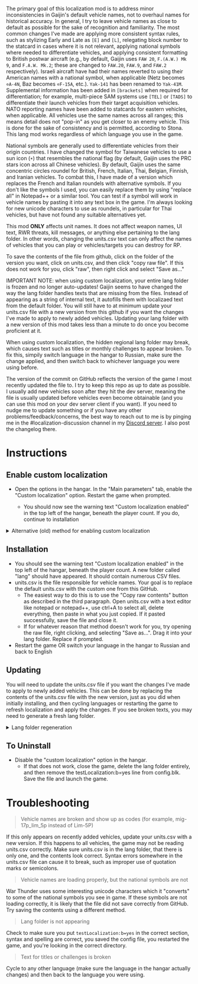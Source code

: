 The primary goal of this localization mod is to address minor inconsistencies in Gaijin's default vehicle names, not to overhaul names for historical accuracy. In general, I try to leave vehicle names as close to default as possible for the sake of recognition and familiarity. The most common changes I've made are applying more consistent syntax rules, such as stylizing Early and Late as `[E]` and `[L]`, relegating block number to the statcard in cases where it is not relevant, applying national symbols where needed to differentiate vehicles, and applying consistent formatting to British postwar aircraft (e.g., by default, Gaijin uses `FAW 20`, `F.(A.W.) Mk 9`, and `F.A.W. Mk.2`; these are changed to `FAW.20`, `FAW.9`, and `FAW.2` respectively). Israeli aircraft have had their names reverted to using their American names with a national symbol, when applicable (Netz becomes `✡A-4N`, Baz becomes `✡F-15A`, etc.). `Yak-141` has been renamed to `Yak-41M`. Supplemental information has been added in `[brackets]` when required for differentiation; for example, multi-piece SAM systems use `[TEL]` or `[TADS]` to differentiate their launch vehicles from their target acquisition vehicles. NATO reporting names have been added to statcards for eastern vehicles, when applicable. All vehicles use the same names across all ranges; this means detail does not "pop-in" as you get closer to an enemy vehicle. This is done for the sake of consistency and is permitted, according to Stona. This lang mod works regardless of which language you use in the game.

National symbols are generally used to differentiate vehicles from their origin countries. I have changed the symbol for Taiwanese vehicles to use a sun icon (`☀`) that resembles the national flag (by default, Gaijin uses the PRC stars icon across all Chinese vehicles). By default, Gaijin uses the same concentric circles roundel for British, French, Italian, Thai, Belgian, Finnish, and Iranian vehicles. To combat this, I have made of a version which replaces the French and Italian roundels with alternative symbols. If you don't like the symbols I used, you can easily replace them by using "replace all" in Notepad++ or a similar tool. You can test if a symbol will work in vehicle names by pasting it into any text box in the game. I'm always looking for new unicode characters to use as roundels, in particular for Thai vehicles, but have not found any suitable alternatives yet.

This mod **ONLY** affects unit names. It does not affect weapon names, UI text, RWR threats, kill messages, or anything else pertaining to the lang folder. In other words, changing the units.csv text can only affect the names of vehicles that you can play or vehicles/targets you can destroy for RP.

To save the contents of the file from github, click on the folder of the version you want, click on units.csv, and then click "copy raw file". If this does not work for you, click "raw", then right click and select "Save as..."

IMPORTANT NOTE: when using custom localization, your entire lang folder is frozen and no longer auto-updates! Gaijin seems to have changed the way the lang folder handles texts that are missing from the files. Instead of appearing as a string of internal text, it autofills them with localizaed text from the default folder. You will still have to at minimum update your units.csv file with a new version from this github if you want the changes I've made to apply to newly added vehicles. Updating your lang folder with a new version of this mod takes less than a minute to do once you become proficient at it.

When using custom localization, the hidden regional lang folder may break, which causes text such as titles or monthly challenges to appear broken. To fix this, simpily switch language in the hangar to Russian, make sure the change applied, and then switch back to whichever language you were using before.

The version of the commit on GitHub reflects the version of the game I most recently updated the file to. I try to keep this repo as up to date as possible. I usually add new vehicles soon after they hit the dev server, meaning the file is usually updated before vehicles even become obtainable (and you can use this mod on your dev server client if you want). If you need to nudge me to update something or if you have any other problems/feedback/concerns, the best way to reach out to me is by pinging me in the #localization-discussion channel in my [Discord server](https://discord.com/invite/gd48uehmsU). I also post the changelog there. 

# Instructions

## Enable custom localization
- Open the options in the hangar. In the "Main parameters" tab, enable the "Custom localization" option. Restart the game when prompted.

  - You should now see the warning text "Custom localization enabled" in the top left of the hangar, beneath the player count. If you do, continue to installation
<details>
<summary>Alternative (old) method for enabling custom localization</summary>

  
  [Video example](https://youtu.be/KknlZ8sc3xA)

Use this method if the method above did not work for you. 

- Open your War Thunder files

  - *If you don't know where your files are located, the easiest way to find them is to run the launcher, then use "open file location" in task manager*

- Open config.blk with any text editing software such as Notepad or Notepad++. Scroll down to the debug section. Add a new line `testLocalization:b=yes`, checking to make sure spelling and spacing are correct. It should look like this:
```
debug{
  enableNvHighlights:t="auto"
  screenshotAsJpeg:b=yes
  512mboughttobeenoughforanybody:b=yes
  testLocalization:b=yes
}
```
- Save the file
- Launch the game
</details>

## Installation
- You should see the warning text "Custom localization enabled" in the top left of the hangar, beneath the player count. A new folder called "lang" should have appeared. It should contain numerous CSV files.
- units.csv is the file responsible for vehicle names. Your goal is to replace the default units.csv with the custom one from this GitHub.
  - The easiest way to do this is to use the "Copy raw contents" button as described in the third paragraph. Open units.csv with a text editor like notepad or notepad++, use ctrl+A to select all, delete everything, then paste in what you just copied. If it pasted successfully, save the file and close it. 
  - If for whatever reason that method doesn't work for you, try opening the raw file, right clicking, and selecting "Save as...". Drag it into your lang folder. Replace if prompted. 
- Restart the game OR switch your language in the hangar to Russian and back to English

## Updating

You will need to update the units.csv file if you want the changes I've made to apply to newly added vehicles. This can be done by replacing the contents of the units.csv file with the new version, just as you did when initially installing, and then cycling languages or restarting the game to refresh localization and apply the changes. If you see broken texts, you may need to generate a fresh lang folder.

<details>
<summary>Lang folder regeneration</summary>

[Video example](https://youtu.be/0tRrfIAt1o8)

Previously, when Gaijin added new vehicles or text to the game, they would appear broken for custom localization users until they were manually added to the csv files. This meant it was necessary to regenerate the lang folder. If for whatever reason you still run into this issue, try regenerating the lang folder and then updating the contents of the units.csv file:

- With the game running, go to your War Thunder files and delete the lang folder entirely
- In the hangar, go to options, and change your language to Russian. Apply the change and make sure your language actually switches. Hit Esc if a popup comes up prompting you to download additional content.
- A fresh lang folder should have generated. Refresh file explorer if you do not see it. Replace the contents of units.csv with the new version from this github, just as you did when initially installing. 
- Tab back into War Thunder and switch the language back to English (or whatever language you were using before). 

Switching languages is faster and more convenient than restarting the game. As previously mentioned, it is also sometimes the only way to refresh the hidden regional lang folder.

</details>

## To Uninstall

- Disable the "custom localization" option in the hangar.
  - If that does not work, close the game, delete the lang folder entirely, and then remove the testLocalization:b=yes line from config.blk. Save the file and launch the game.

# Troubleshooting

> Vehicle names are broken and show up as codes (for example, mig-17p_lim_5p instead of Lim-5P)

If this only appears on recently added vehicles, update your units.csv with a new version.
If this happens to all vehicles, the game may not be reading units.csv correctly. Make sure units.csv is in the lang folder, that there is only one, and the contents look correct. Syntax errors somewhere in the units.csv file can cause it to break, such as improper use of quotation marks or semicolons. 

> Vehicle names are loading properly, but the national symbols are not

War Thunder uses some interesting unicode characters which it "converts" to some of the national symbols you see in game. If these symbols are not loading correctly, it is likely that the file did not save correctly from GitHub. Try saving the contents using a different method. 

> Lang folder is not appearing

Check to make sure you put `testLocalization:b=yes` in the correct section, syntax and spelling are correct, you saved the config file, you restarted the game, and you're looking in the correct directory.

> Text for titles or challenges is broken

Cycle to any other language (make sure the language in the hangar actually changes) and then back to the language you were using. 

